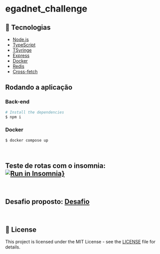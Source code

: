 # egadnet_challenge

## 🚀 Tecnologias

- [Node.js](https://nodejs.org/en/)
- [TypeScript](https://www.typescriptlang.org/)
- [TSyringe](https://github.com/microsoft/tsyringe)
- [Express](https://expressjs.com/)
- [Docker](https://www.docker.com/)
- [Redis](https://redis.io/)
- [Cross-fetch](https://www.npmjs.com/package/cross-fetch)

## Rodando a aplicação

### Back-end

```bash
# Install the dependencies
$ npm i
```

### Docker

```bash
$ docker compose up
```

<br>

## Teste de rotas com o insomnia: [![Run in Insomnia}](https://insomnia.rest/images/run.svg)](https://insomnia.rest/run/?label=egadnet_api&uri=https%3A%2F%2Fraw.githubusercontent.com%2Fgutkedu%2Fegadnet_challenge%2Fmain%2F.insomnia%2Fexport.json)

<br>

## Desafio proposto: [Desafio](https://github.com/gutkedu/egadnet_challenge/blob/main/.docs/desafio.md)

<br>

## 📝 License

This project is licensed under the MIT License - see the [LICENSE](LICENSE) file for details.
